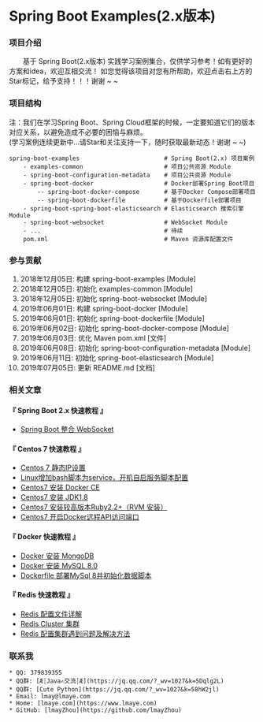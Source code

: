 # Spring Boot Examples(2.x版本)

### 项目介绍
&emsp;&emsp;基于 Spring Boot(2.x版本) 实践学习案例集合，仅供学习参考！如有更好的方案和idea，欢迎互相交流！
如您觉得该项目对您有所帮助，欢迎点击右上方的Star标记，给予支持！！！谢谢 ~ ~

### 项目结构
注：我们在学习Spring Boot、Spring Cloud框架的时候，一定要知道它们的版本对应关系，以避免造成不必要的困恼与麻烦。   
(学习案例连续更新中...请Star和关注支持一下，随时获取最新动态！谢谢 ~ ~)

    spring-boot-examples                        # Spring Boot(2.x) 项目案例
        - examples-common                       # 项目公共资源 Module
        - spring-boot-configuration-metadata    # 项目公共资源 Module
        - spring-boot-docker                    # Docker部署Spring Boot项目
            -- spring-boot-docker-compose       # 基于Docker Compose部署项目
            -- spring-boot-dockerfile           # 基于Dockerfile部署项目
        - spring-boot-spring-boot-elasticsearch # Elasticsearch 搜索引擎Module
        - spring-boot-websocket                 # WebSocket Module
        - ...                                   # 待续
        pom.xml                                 # Maven 资源库配置文件

### 参与贡献
 1. 2018年12月05日: 构建 spring-boot-examples [Module]
 2. 2018年12月05日: 初始化 examples-common [Module]
 3. 2018年12月05日: 初始化 spring-boot-websocket [Module]
 4. 2019年06月01日: 构建 spring-boot-docker [Module]
 5. 2019年06月01日: 初始化 spring-boot-dockerfile [Module]
 6. 2019年06月02日: 初始化 spring-boot-docker-compose [Module]
 7. 2019年06月03日: 优化 Maven pom.xml [文件]
 8. 2019年06月08日: 初始化 spring-boot-configuration-metadata [Module]
 9. 2019年06月11日: 初始化 spring-boot-elasticsearch [Module]
10. 2019年07月05日: 更新 README.md [文档]

### 相关文章
#### 『 Spring Boot 2.x 快速教程 』
- [Spring Boot 整合 WebSocket](https://www.lmaye.com/2018/12/06/20181206163745/)

#### 『 Centos 7 快速教程 』
- [Centos 7 静态IP设置](https://www.lmaye.com/2017/12/22/20180809103359/)
- [Linux增加bash脚本为service，开机自启服务脚本配置](https://www.lmaye.com/2017/12/23/20180809103413/)
- [Centos7 安装 Docker CE](hhttps://www.lmaye.com/2019/04/28/20190428183357/)
- [Centos7 安装 JDK1.8](https://www.lmaye.com/2019/04/29/20190429005630/)
- [Centos7 安装较高版本Ruby2.2+（RVM 安装）](https://www.lmaye.com/2019/01/24/20190124223042/)
- [Centos7 开启Docker远程API访问端口](https://www.lmaye.com/2019/06/04/20190604230713/)

#### 『 Docker 快速教程 』
- [Docker 安装 MongoDB](https://www.lmaye.com/2019/05/06/20190506232452/)
- [Docker 安装 MySQL 8.0](https://www.lmaye.com/2019/05/22/20190522162930/)
- [Dockerfile 部署MySql 8并初始化数据脚本](https://www.lmaye.com/2019/06/02/20190602133656/)

#### 『 Redis 快速教程 』
- [Redis 配置文件详解](https://www.lmaye.com/2018/09/06/20180906002632/)
- [Redis Cluster 集群](https://www.lmaye.com/2019/01/24/20190124212849/)
- [Redis 配置集群遇到问题及解决方法](https://www.lmaye.com/2019/01/24/20190124223656/)

### 联系我
    * QQ: 379839355
    * QQ群: [Æ┊Java✍交流┊Æ](https://jq.qq.com/?_wv=1027&k=5Dqlg2L)
    * QQ群: [Cute Python](https://jq.qq.com/?_wv=1027&k=58hW2jl)
    * Email: lmay@lmaye.com
    * Home: [lmaye.com](https://www.lmaye.com)
    * GitHub: [lmayZhou](https://github.com/lmayZhou)
